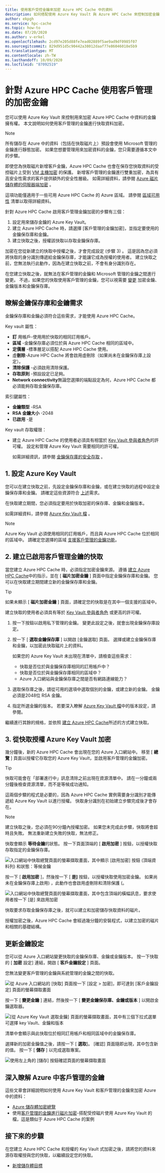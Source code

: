 ```yaml
---
title: 使用客戶受控金鑰來加密 Azure HPC Cache 中的資料
description: 如何搭配使用 Azure Key Vault 與 Azure HPC Cache 來控制加密金鑰存取，而不使用預設的 Microsoft 管理加密金鑰
author: ekpgh
ms.service: hpc-cache
ms.topic: how-to
ms.date: 07/20/2020
ms.author: v-erkel
ms.openlocfilehash: 2cd97e205d88fe7ead02889f5ae9ad9df0985f07
ms.sourcegitcommit: 829d951d5c90442a38012daaf77e86046018e5b9
ms.translationtype: MT
ms.contentlocale: zh-TW
ms.lasthandoff: 10/09/2020
ms.locfileid: "87092519"
---
```

# <a name="use-customer-managed-encryption-keys-for-azure-hpc-cache"></a>針對 Azure HPC Cache 使用客戶管理的加密金鑰

您可以使用 Azure Key Vault 來控制用來加密 Azure HPC Cache 中資料的金鑰擁有權。 本文說明如何使用客戶管理的金鑰進行快取資料加密。

> [!NOTE]
> 所有儲存在 Azure 中的資料（包括在快取磁片上）預設會使用 Microsoft 管理的金鑰進行靜態加密。 如果您想要管理用來加密資料的金鑰，您只需要遵循本文中的步驟。

即使您為快取磁片新增客戶金鑰，Azure HPC Cache 也會在保存您快取資料的受控磁片上受到 [VM 主機加密](../virtual-machines/linux/disk-encryption.md#encryption-at-host---end-to-end-encryption-for-your-vm-data) 的保護。 新增客戶管理的金鑰進行雙重加密，為具有高安全性需求的客戶提供額外的安全性層級。 如需詳細資料，請參閱 [Azure 磁片儲存體的伺服器端加密](../virtual-machines/linux/disk-encryption.md) 。

這項功能僅適用于一些可用 Azure HPC Cache 的 Azure 區域。 請參閱 [區域可用性](hpc-cache-overview.md#region-availability) 清單以取得詳細資料。

針對 Azure HPC Cache 啟用客戶管理金鑰加密的步驟有三個：

1. 設定用來儲存金鑰的 Azure Key Vault。
1. 建立 Azure HPC Cache 時，請選擇 [客戶管理的金鑰加密]，並指定要使用的金鑰保存庫和金鑰。
1. 建立快取之後，授權該快取以存取金鑰保存庫。

加密在您從新建立的快取中授權之後，才會完成設定 (步驟 3) 。 這是因為您必須將快取的身分識別傳遞給金鑰保存庫，才能讓它成為授權的使用者。 建立快取之前，您無法執行此動作，因為在建立快取之前，不會有身分識別存在。

在您建立快取之後，就無法在客戶管理的金鑰和 Microsoft 管理的金鑰之間進行變更。 不過，如果您的快取使用客戶管理的金鑰，您可以視需要 [變更](#update-key-settings) 加密金鑰、金鑰版本和金鑰保存庫。

## <a name="understand-key-vault-and-key-requirements"></a>瞭解金鑰保存庫和金鑰需求

金鑰保存庫和金鑰必須符合這些需求，才能使用 Azure HPC Cache。

Key vault 屬性：

* **訂** 用帳戶-使用用於快取的相同訂用帳戶。
* **區域** -金鑰保存庫必須位於與 Azure HPC Cache 相同的區域中。
* **定價層** -標準層足以搭配 Azure HPC Cache 使用。
* 虛**刪除**-Azure HPC Cache 將會啟用虛刪除（如果尚未在金鑰保存庫上設定）。
* **清除保護** -必須啟用清除保護。
* **存取原則** -預設設定已足夠。
* **Network connectivity**無論您選擇的端點設定為何，Azure HPC Cache 都必須能夠存取金鑰保存庫。

索引鍵屬性：

* **金鑰類型** -RSA
* **RSA 金鑰大小** -2048
* **已啟用** -是

Key vault 存取權限：

* 建立 Azure HPC Cache 的使用者必須具有相當於 [Key Vault 參與者角色](../role-based-access-control/built-in-roles.md#key-vault-contributor)的許可權。 設定和管理 Azure Key Vault 需要相同的許可權。

  如需詳細資訊，請參閱 [金鑰保存庫的安全存取](../key-vault/key-vault-secure-your-key-vault.md) 。

## <a name="1-set-up-azure-key-vault"></a>1. 設定 Azure Key Vault

您可以在建立快取之前，先設定金鑰保存庫和金鑰，或在建立快取的過程中設定金鑰保存庫和金鑰。 請確定這些資源符合 [上述](#understand-key-vault-and-key-requirements)需求。

在快取建立期間，您必須指定要用於快取加密的保存庫、金鑰和金鑰版本。

如需詳細資料，請參閱 [Azure Key Vault 檔](../key-vault/key-vault-overview.md) 。

> [!NOTE]
> Azure Key Vault 必須使用相同的訂用帳戶，而且與 Azure HPC Cache 位於相同的區域中。 請確定您選擇的區域 [支援客戶管理的金鑰功能](hpc-cache-overview.md#region-availability)。

## <a name="2-create-the-cache-with-customer-managed-keys-enabled"></a>2. 建立已啟用客戶管理金鑰的快取

當您建立 Azure HPC Cache 時，必須指定加密金鑰來源。 遵循 [建立 Azure HPC Cache](hpc-cache-create.md)中的指示，並在 [ **磁片加密金鑰** ] 頁面中指定金鑰保存庫和金鑰。 您可以在快取建立期間建立新的金鑰保存庫和金鑰。

> [!TIP]
> 如果未顯示 [ **磁片加密金鑰** ] 頁面，請確定您的快取是在其中一個支援的區域中。

建立快取的使用者必須具有等於 [Key Vault 參與者角色](../role-based-access-control/built-in-roles.md#key-vault-contributor) 或更高的許可權。

1. 按一下按鈕以啟用私下管理的金鑰。 變更此設定之後，就會出現金鑰保存庫設定。

1. 按一下 [ **選取金鑰保存庫** ] 以開啟 [金鑰選取] 頁面。 選擇或建立金鑰保存庫和金鑰，以加密此快取磁片上的資料。

   如果您的 Azure Key Vault 未出現在清單中，請檢查這些需求：

   * 快取是否位於與金鑰保存庫相同的訂用帳戶中？
   * 快取是否位於與金鑰保存庫相同的區域中？
   * Azure 入口網站與金鑰保存庫之間是否有網路連線能力？

1. 選取保存庫之後，請從可用的選項中選取個別的金鑰，或建立新的金鑰。 金鑰必須是2048位 RSA 金鑰。

1. 指定所選金鑰的版本。 若要深入瞭解 [Azure Key Vault 檔](../key-vault/about-keys-secrets-and-certificates.md#objects-identifiers-and-versioning)中的版本設定，請參閱。

繼續進行其餘的規格，並依照 [建立 Azure HPC Cache](hpc-cache-create.md)所述的方式建立快取。

## <a name="3-authorize-azure-key-vault-encryption-from-the-cache"></a>3. 從快取授權 Azure Key Vault 加密
<!-- header is linked from create article, update if changed -->

幾分鐘後，新的 Azure HPC Cache 會出現在您的 Azure 入口網站中。 移至 [ **總覽** ] 頁面以授權它存取您的 Azure Key Vault，並啟用客戶管理的金鑰加密。

> [!TIP]
> 快取可能會在「部署進行中」訊息清除之前出現在資源清單中。 請在一分鐘或兩分鐘後檢查資源清單，而不是等候成功通知。

這兩個步驟的程式是必要的，因為 Azure HPC Cache 實例需要身分識別才能傳遞給 Azure Key Vault 以進行授權。 快取身分識別在初始建立步驟完成後才會存在。

> [!NOTE]
> 建立快取之後，您必須在90分鐘內授權加密。 如果您未完成此步驟，快取將會超時且失敗。 無法重新建立失敗的快取，無法修正。

快取會顯示 **等待金鑰**的狀態。 按一下頁面頂端的 [ **啟用加密** ] 按鈕，以授權快取存取指定的金鑰保存庫。

![入口網站中快取總覽頁面的螢幕擷取畫面，其中顯示 [啟用加密] 按鈕 (頂端資料列) 和狀態：等候金鑰](media/waiting-for-key.png)

按一下 [ **啟用加密** ]，然後按一下 [ **是]** 按鈕，以授權快取使用加密金鑰。 如果尚未在金鑰保存庫上啟用) ，此動作也會啟用虛刪除和清除保護 (。

![入口網站中快取總覽頁面的螢幕擷取畫面，其中包含頂端的橫幅訊息，要求使用者按一下 [是] 來啟用加密](media/enable-keyvault.png)

快取要求存取金鑰保存庫之後，就可以建立和加密儲存快取資料的磁片。

授權加密之後，Azure HPC Cache 會經過幾分鐘的安裝程式，以建立加密的磁片和相關的基礎結構。

## <a name="update-key-settings"></a>更新金鑰設定

您可以從 Azure 入口網站變更快取的金鑰保存庫、金鑰或金鑰版本。 按一下快取的 [ **加密** 設定] 連結，開啟 [ **客戶金鑰設定** ] 頁面。

您無法變更客戶管理的金鑰與系統管理的金鑰之間的快取。

![從 Azure 入口網站的 [快取] 頁面按一下 [設定 > 加密]，即可達到 [客戶金鑰設定] 頁面的螢幕擷取畫面](media/change-key-click.png)

按一下 [ **變更金鑰** ] 連結，然後按一下 [ **變更金鑰保存庫、金鑰或版本** ] 以開啟金鑰選取器。

![[從 Azure Key Vault 選取金鑰] 頁面的螢幕擷取畫面，其中有三個下拉式選單可選擇 key Vault、金鑰和版本](media/select-new-key.png)

清單中會顯示與此快取位於相同訂用帳戶和相同區域中的金鑰保存庫。

選擇新的加密金鑰值之後，請按一下 [ **選取**]。 [確認] 頁面隨即出現，其中包含新的值。 按一下 [ **儲存** ] 以完成選取專案。

![使用左上角的 [儲存] 按鈕確認頁面的螢幕擷取畫面](media/save-key-settings.png)

## <a name="read-more-about-customer-managed-keys-in-azure"></a>深入瞭解 Azure 中客戶管理的金鑰

這些文章會詳細說明如何使用 Azure Key Vault 和客戶管理的金鑰來加密 Azure 中的資料：

* [Azure 儲存體加密總覽](../storage/common/storage-service-encryption.md)
* 使用[客戶管理的金鑰進行磁片加密](../virtual-machines/linux/disk-encryption.md#customer-managed-keys)-搭配受控磁片使用 Azure Key Vault 的檔，這是類似于 Azure HPC Cache 的案例

## <a name="next-steps"></a>接下來的步驟

在您建立 Azure HPC Cache 和授權的 Key Vault 式加密之後，請將您的資料來源存取權授與您的快取，以繼續設定您的快取。

* [新增儲存體目標](hpc-cache-add-storage.md)
